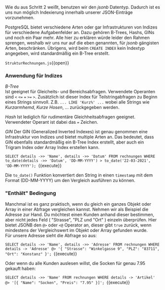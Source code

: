 
Wie du aus Schritt 2 weißt, benutzen wir den _jsonb_ Datentyp. Dadurch ist es uns nun möglich Indexierung innerhalb unserer JSON-Einträge vorzunehmen.

PostgreSQL bietet verschiedene Arten oder gar Infrastrukturen von Indizes für verschiedene Aufgabenfelder an.
Dazu gehören B-Trees, Hashs, GINs und noch ein Paar mehr. Alle hier zu erklären würde leider den Rahmen sprengen, weshalb wir uns nur auf die eben genannten, für _jsonb_ gängisten Arten, beschränken.
Übrigens, wird beim `CREATE INDEX` kein Indextyp angegeben, wird standardmäßig ein B-Tree erstellt.

`StrukturRechnungen.js`{{open}} 

### Anwendung für Indizes

*B-Tree*  
Ist geeignet für Gleicheits- und Bereichsabfragen. Verwendete Operanten sind `<` `<=` `=` `>=` `>`. Zusätzlich ist dieser Index für Teilstringabfragen zu Beginn eines Strings sinnvoll. Z.B. `... LIKE 'Kurz%' ...` wobei alle Strings wie _Kurzarmhemd_, _Kurze Hosen_, ... zurückgegeben werden.


*Hash*
Ist lediglich für rudimentäre Gleichheitsabfragen geeignet. Verwendeter Operant ist dabei das `=` Zeichen. 


*GIN*
Der GIN (Generalized Inverted Indexes) ist genau genommen eine Infrastruktur von Indizes und bietet multiple Arten an. Das bedeutet, dass GIN ebenfalls standardmäßig ein B-Tree Index erstellt, aber auch ein Trigram Index oder Array Index erstellen kann.





`SELECT details ->> 'Name', details ->> 'Datum' FROM rechnungen WHERE to_date(details ->> 'Datum', 'DD-MM-YYYY') > to_date('22-03-2021', 'DD-MM-YYYY');
`{{execute}}

Die `to_date()` Funktion konvertiert den String in einen `timestamp` mit dem Format (DD-MM-YYYY) um den Vergleich ausführen zu können.

### "Enthält" Bedingung

Manchmal ist es ganz praktisch, wenn du gleich ein ganzes Objekt oder Array in einer Abfrage vergleichen kannst. 
Nehmen wir als Beispiel die Adresse zur Hand. Du möchtest einen Kunden anhand dieser bestimmen, aber nicht 
jedes Feld ( "Strasse", "PLZ und "Ort" ) einzeln überprüfen. Hier bietet JSONB den `@>` oder `<@` Operator an, dieser gibt `true` zurück, wenn mindestens der Vergleichswert im Objekt oder Array gefunden wurde.   
Für unsere Adresse sieht die Abfrage so aus:

`SELECT details ->> 'Name', details ->> 'Adresse' FROM rechnungen WHERE details -> 'Adresse' @> '{ "Strasse": "Winkelgasse 9", "PLZ": "83711", "Ort": "Konstanz" }';
`{{execute}}

Oder wenn du alle Kunden auslesen willst, die Socken für genau 7.95 gekauft haben:

`SELECT details ->> 'Name' FROM rechnungen WHERE details -> 'Artikel' @> '[{ "Name": "Socken", "Preis": "7.95" }]';
`{{execute}}
